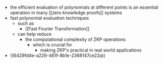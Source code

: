 - the efficient evaluation of polynomials at different points is an essential operation in many [[zero knowledge proofs]] systems
- fast polynomial evaluation techniques
	- such as
		- [[Fast Fourier Transformation]]
	- can help reduce
		- the computational complexity of ZKP operations
			- which is crucial for
				- making ZKP's practical in real world applications
- ((6429fd4e-a226-461f-8b1e-2368147ce22a))